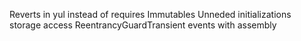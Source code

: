 Reverts in yul instead of requires
Immutables
Unneded initializations
storage access
ReentrancyGuardTransient
events with assembly